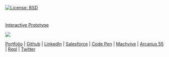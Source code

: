 [![License: BSD](https://badgen.net/badge/license/BSD/orange)](https://opensource.org/licenses/BSD-3-Clause)
#
[Interactive Prototype](https://neodigm.github.io/chi_capstone_prototype2/#/screens)

![](https://neodigm.github.io/chi_capstone_prototype2/assets/neodigm.github.io_chi_capstone_prototype2_.png)

[Portfolio](https://www.theScottKrause.com) |
[Github](https://github.com/neodigm) |
[LinkedIn](https://www.linkedin.com/in/neodigm24/) |
[Salesforce](https://trailblazer.me/id/skrause) |
[Code Pen](https://codepen.io/neodigm24) |
[Machvive](https://machvive.com/) |
[Arcanus 55](https://www.arcanus55.com/) |
[Repl](https://repl.it/@neodigm) |
[Twitter](https://twitter.com/neodigm24)